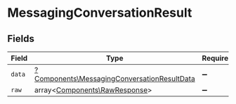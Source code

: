 # MessagingConversationResult


## Fields

| Field                                                                                                     | Type                                                                                                      | Required                                                                                                  | Description                                                                                               |
| --------------------------------------------------------------------------------------------------------- | --------------------------------------------------------------------------------------------------------- | --------------------------------------------------------------------------------------------------------- | --------------------------------------------------------------------------------------------------------- |
| `data`                                                                                                    | [?Components\MessagingConversationResultData](../../Models/Components/MessagingConversationResultData.md) | :heavy_minus_sign:                                                                                        | N/A                                                                                                       |
| `raw`                                                                                                     | array<[Components\RawResponse](../../Models/Components/RawResponse.md)>                                   | :heavy_minus_sign:                                                                                        | N/A                                                                                                       |